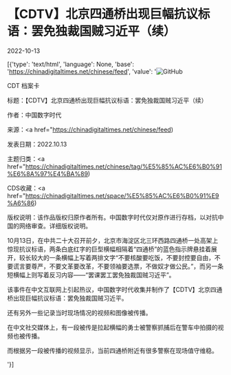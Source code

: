 # 【CDTV】北京四通桥出现巨幅抗议标语：罢免独裁国贼习近平（续）

2022-10-13

[{'type': 'text/html', 'language': None, 'base': 'https://chinadigitaltimes.net/chinese/feed', 'value': '![GitHub](https://chinadigitaltimes.net/chinese/files/2022/10/续-768x432.png)



CDT 档案卡

标题：【CDTV】北京四通桥出现巨幅抗议标语：罢免独裁国贼习近平（续）

作者：中国数字时代

来源：<a href="https://chinadigitaltimes.net/chinese/feed)

发表日期：2022.10.13

主题归类：<a href="https://chinadigitaltimes.net/chinese/tag/%E5%85%AC%E6%B0%91%E6%8A%97%E4%BA%89)

CDS收藏：<a href="https://chinadigitaltimes.net/space/%E5%85%AC%E6%B0%91%E9%A6%86)

版权说明：该作品版权归原作者所有。中国数字时代仅对原作进行存档，以对抗中国的网络审查。详细版权说明。





10月13日，在中共二十大召开前夕，北京市海淀区北三环西路四通桥一处高架上惊现抗议标语，两条白底红字的巨型横幅相隔着“四通桥”的蓝色指示牌悬挂着展开，较长较大的一条横幅上写着两排文字“不要核酸要吃饭，不要封控要自由，不要谎言要尊严，不要文革要改革，不要领袖要选票，不做奴才做公民。”，而另一条短横幅上则写着反习内容——“罢课罢工罢免独裁国贼习近平”。

该事件在中文互联网上引起热议，中国数字时代收集并制作了【CDTV】北京四通桥出现巨幅抗议标语：罢免独裁国贼习近平。

还有另外一些记录当时现场情况的视频和图像被传播。

在中文社交媒体上，有一段被传是拉起横幅的勇士被警察抓捕后在警车中拍摄的视频也被传播。

而根据另一段被传播的视频显示，当前四通桥附近有很多警察在现场值守维稳。

'}]